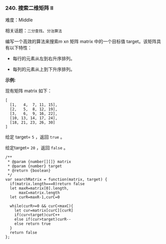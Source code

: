### 240. 搜索二维矩阵 II

难度：Middle

相关话题：`二分查找`、`分治算法`

编写一个高效的算法来搜索*m* x*n* 矩阵 matrix 中的一个目标值 target。该矩阵具有以下特性：




* 每行的元素从左到右升序排列。

* 每列的元素从上到下升序排列。





**示例:** 



现有矩阵 matrix 如下：



```
[
  [1,   4,  7, 11, 15],
  [2,   5,  8, 12, 19],
  [3,   6,  9, 16, 22],
  [10, 13, 14, 17, 24],
  [18, 21, 23, 26, 30]
]
```


给定 target= `5` ，返回 `true` 。



给定target= `20` ，返回 `false` 。


```
/**
 * @param {number[][]} matrix
 * @param {number} target
 * @return {boolean}
 */
var searchMatrix = function(matrix, target) {
  if(matrix.length===0)return false
  let maxR=matrix[0].length,
      maxC=matrix.length
  let curR=maxR-1,curC=0
  
  while(curR>=0 && curC<maxC){
    let cur=matrix[curC][curR]
    if(cur<target)curC++
    else if(cur>target)curR--
    else return true
  }
  return false
};
```

